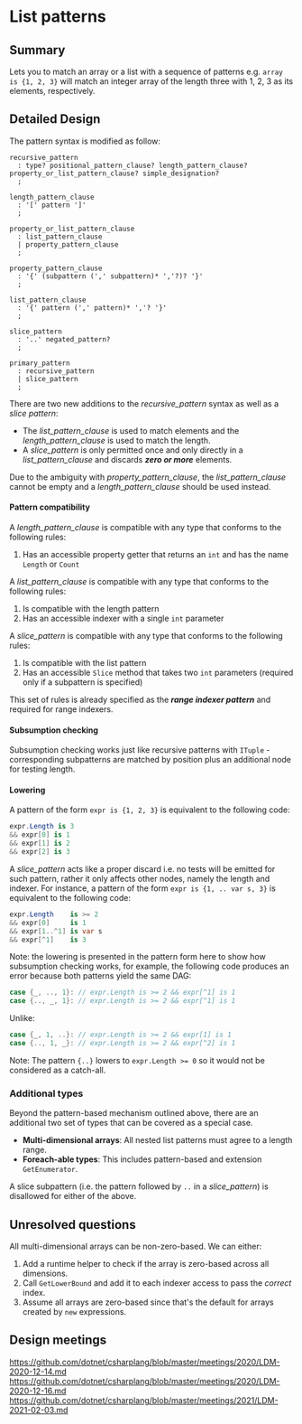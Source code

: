 # List patterns

## Summary

Lets you to match an array or a list with a sequence of patterns e.g. `array is {1, 2, 3}` will match an integer array of the length three with 1, 2, 3 as its elements, respectively.

## Detailed Design

The pattern syntax is modified as follow:

```antlr
recursive_pattern
  : type? positional_pattern_clause? length_pattern_clause? property_or_list_pattern_clause? simple_designation?
  ;

length_pattern_clause
  : '[' pattern ']'
  ;

property_or_list_pattern_clause
  : list_pattern_clause
  | property_pattern_clause
  ;

property_pattern_clause
  : '{' (subpattern (',' subpattern)* ','?)? '}'
  ;

list_pattern_clause
  : '{' pattern (',' pattern)* ','? '}'
  ;

slice_pattern
  : '..' negated_pattern?
  ;

primary_pattern
  : recursive_pattern
  | slice_pattern
  ;
```
There are two new additions to the *recursive_pattern* syntax as well as a *slice pattern*:

- The *list_pattern_clause* is used to match elements and the *length_pattern_clause* is used to match the length.
- A *slice_pattern* is only permitted once and only directly in a *list_pattern_clause* and discards _**zero or more**_ elements.

Due to the ambiguity with *property_pattern_clause*, the *list_pattern_clause* cannot be empty and a *length_pattern_clause* should be used instead.

#### Pattern compatibility

A *length_pattern_clause* is compatible with any type that conforms to the following rules:

1. Has an accessible property getter that returns an `int` and has the name `Length` or `Count`

A *list_pattern_clause* is compatible with any type that conforms to the following rules:

1. Is compatible with the length pattern
2. Has an accessible indexer with a single `int` parameter

A *slice_pattern* is compatible with any type that conforms to the following rules:

1. Is compatible with the list pattern
2. Has an accessible `Slice` method that takes two `int` parameters (required only if a subpattern is specified)

This set of rules is already specified as the ***range indexer pattern*** and required for range indexers.

#### Subsumption checking

  Subsumption checking works just like recursive patterns with `ITuple` - corresponding subpatterns are matched by position plus an additional node for testing length.

#### Lowering

 A pattern of the form `expr is {1, 2, 3}` is equivalent to the following code:
```cs
expr.Length is 3
&& expr[0] is 1
&& expr[1] is 2
&& expr[2] is 3
```
A *slice_pattern* acts like a proper discard i.e. no tests will be emitted for such pattern, rather it only affects other nodes, namely the length and indexer. For instance, a pattern of the form `expr is {1, .. var s, 3}`  is equivalent to the following code:
```cs
expr.Length    is >= 2
&& expr[0]     is 1
&& expr[1..^1] is var s
&& expr[^1]    is 3
```
Note: the lowering is presented in the pattern form here to show how subsumption checking works, for example, the following code produces an error because both patterns yield the same DAG:

```cs
case {_, .., 1}: // expr.Length is >= 2 && expr[^1] is 1
case {.., _, 1}: // expr.Length is >= 2 && expr[^1] is 1
```
Unlike:
```cs
case {_, 1, ..}: // expr.Length is >= 2 && expr[1] is 1
case {.., 1, _}: // expr.Length is >= 2 && expr[^2] is 1
```

Note: The pattern `{..}` lowers to `expr.Length >= 0` so it would not be considered as a catch-all.

### Additional types

Beyond the pattern-based mechanism outlined above, there are an additional two set of types that can be covered as a special case.

- **Multi-dimensional arrays**: All nested list patterns must agree to a length range.
- **Foreach-able types**: This includes pattern-based and extension `GetEnumerator`.

A slice subpattern (i.e. the pattern followed by `..` in a *slice_pattern*) is disallowed for either of the above.

## Unresolved questions

All multi-dimensional arrays can be non-zero-based. We can either:

1. Add a runtime helper to check if the array is zero-based across all dimensions.
2. Call `GetLowerBound` and add it to each indexer access to pass the *correct* index.
3. Assume all arrays are zero-based since that's the default for arrays created by `new` expressions.

## Design meetings

https://github.com/dotnet/csharplang/blob/master/meetings/2020/LDM-2020-12-14.md
https://github.com/dotnet/csharplang/blob/master/meetings/2020/LDM-2020-12-16.md
https://github.com/dotnet/csharplang/blob/master/meetings/2021/LDM-2021-02-03.md
